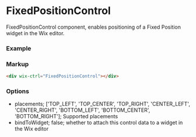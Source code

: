# FixedPositionControl

FixedPositionControl component, enables positioning of a Fixed Position widget in the Wix editor.

### Example

### Markup
```html
<div wix-ctrl="FixedPositionControl"></div>
```

### Options

* placements; ['TOP_LEFT', 'TOP_CENTER', 'TOP_RIGHT', 'CENTER_LEFT', 'CENTER_RIGHT', 'BOTTOM_LEFT', 'BOTTOM_CENTER', 'BOTTOM_RIGHT']; Supported placements
* bindToWidget; false; whether to attach this control data to a widget in the Wix editor